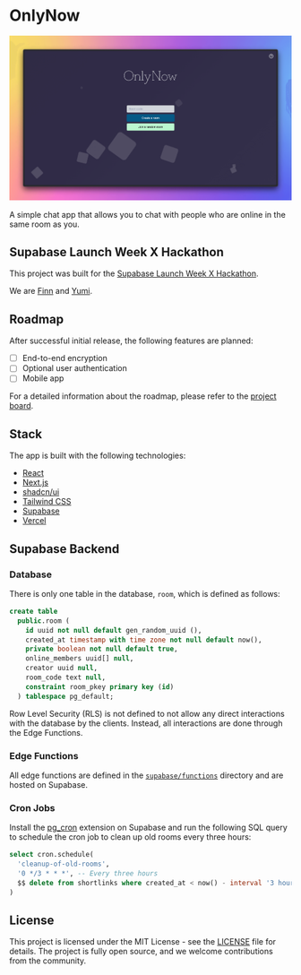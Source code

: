# OnlyNow

[![OnlyNow](public/preview.png)](https://onlynow.yumi.to/)

A simple chat app that allows you to chat with people who are online in the same room as you.

## Supabase Launch Week X Hackathon

This project was built for the [Supabase Launch Week X Hackathon](https://supabase.com/blog/supabase-hackathon-lwx).

We are [Finn](https://github.com/FinnThompson) and [Yumi](https://yumiizumi.com).

## Roadmap

After successful initial release, the following features are planned:

- [ ] End-to-end encryption
- [ ] Optional user authentication
- [ ] Mobile app

For a detailed information about the roadmap, please refer to the [project board](https://github.com/users/izyumidev/projects/4).

## Stack

The app is built with the following technologies:

- [React](https://reactjs.org/)
- [Next.js](https://nextjs.org/)
- [shadcn/ui](https://ui.shadcn.com/)
- [Tailwind CSS](https://tailwindcss.com/)
- [Supabase](https://supabase.com/)
- [Vercel](https://vercel.com/)

## Supabase Backend

### Database

There is only one table in the database, `room`, which is defined as follows:

```sql
create table
  public.room (
    id uuid not null default gen_random_uuid (),
    created_at timestamp with time zone not null default now(),
    private boolean not null default true,
    online_members uuid[] null,
    creator uuid null,
    room_code text null,
    constraint room_pkey primary key (id)
  ) tablespace pg_default;
```

Row Level Security (RLS) is not defined to not allow any direct interactions with the database by the clients. Instead, all interactions are done through the Edge Functions.

### Edge Functions

All edge functions are defined in the [`supabase/functions`](./supabase/functions/) directory and are hosted on Supabase.

### Cron Jobs

Install the [pg_cron](https://supabase.com/docs/guides/database/extensions/pg_cron) extension on Supabase and run the following SQL query to schedule the cron job to clean up old rooms every three hours:

```sql
select cron.schedule(
  'cleanup-of-old-rooms',
  '0 */3 * * *', -- Every three hours
  $$ delete from shortlinks where created_at < now() - interval '3 hours' $$
)
```

## License

This project is licensed under the MIT License - see the [LICENSE](LICENSE) file for details. The project is fully open source, and we welcome contributions from the community.
